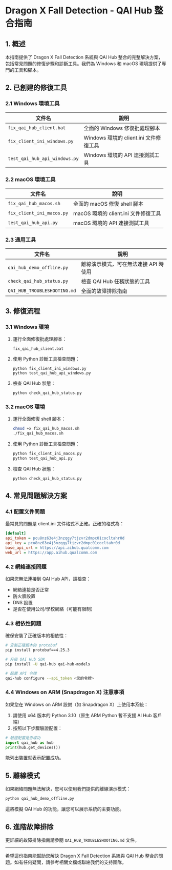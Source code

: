 # Dragon X Fall Detection - QAI Hub 整合指南

## 1. 概述

本指南提供了 Dragon X Fall Detection 系統與 QAI Hub 整合的完整解決方案，包括常見問題的修復步驟和診斷工具。我們為 Windows 和 macOS 環境提供了專門的工具和腳本。

## 2. 已創建的修復工具

### 2.1 Windows 環境工具

| 文件名 | 說明 |
|--------|------|
| `fix_qai_hub_client.bat` | 全面的 Windows 修復批處理腳本 |
| `fix_client_ini_windows.py` | Windows 環境的 client.ini 文件修復工具 |
| `test_qai_hub_api_windows.py` | Windows 環境的 API 連接測試工具 |

### 2.2 macOS 環境工具

| 文件名 | 說明 |
|--------|------|
| `fix_qai_hub_macos.sh` | 全面的 macOS 修復 shell 腳本 |
| `fix_client_ini_macos.py` | macOS 環境的 client.ini 文件修復工具 |
| `test_qai_hub_api.py` | macOS 環境的 API 連接測試工具 |

### 2.3 通用工具

| 文件名 | 說明 |
|--------|------|
| `qai_hub_demo_offline.py` | 離線演示模式，可在無法連接 API 時使用 |
| `check_qai_hub_status.py` | 檢查 QAI Hub 任務狀態的工具 |
| `QAI_HUB_TROUBLESHOOTING.md` | 全面的故障排除指南 |

## 3. 修復流程

### 3.1 Windows 環境

1. 運行全面修復批處理腳本：

   ```batch
   fix_qai_hub_client.bat
   ```

2. 使用 Python 診斷工具檢查問題：

   ```batch
   python fix_client_ini_windows.py
   python test_qai_hub_api_windows.py
   ```

3. 檢查 QAI Hub 狀態：

   ```batch
   python check_qai_hub_status.py
   ```

### 3.2 macOS 環境

1. 運行全面修復 shell 腳本：

   ```bash
   chmod +x fix_qai_hub_macos.sh
   ./fix_qai_hub_macos.sh
   ```

2. 使用 Python 診斷工具檢查問題：

   ```bash
   python fix_client_ini_macos.py
   python test_qai_hub_api.py
   ```

3. 檢查 QAI Hub 狀態：

   ```bash
   python check_qai_hub_status.py
   ```

## 4. 常見問題解決方案

### 4.1 配置文件問題

最常見的問題是 client.ini 文件格式不正確。正確的格式為：

```ini
[default]
api_token = pcu8nz63e4j3nzqgy7tjzvr2dmpc01cocltahr0d
api_key = pcu8nz63e4j3nzqgy7tjzvr2dmpc01cocltahr0d
base_api_url = https://api.aihub.qualcomm.com
web_url = https://app.aihub.qualcomm.com
```

### 4.2 網絡連接問題

如果您無法連接到 QAI Hub API，請檢查：

- 網絡連接是否正常
- 防火牆設置
- DNS 設置
- 是否在使用公司/學校網絡（可能有限制）

### 4.3 相依性問題

確保安裝了正確版本的相依性：

```bash
# 安裝正確版本的 protobuf
pip install protobuf==4.25.3

# 升級 QAI Hub SDK
pip install -U qai-hub qai-hub-models

# 配置 API 令牌
qai-hub configure --api_token <您的令牌>
```

### 4.4 Windows on ARM (Snapdragon X) 注意事項

如果您在 Windows on ARM 設備（如 Snapdragon X）上使用本系統：

1. 請使用 x64 版本的 Python 3.10（原生 ARM Python 暫不支援 AI Hub 客戶端）
2. 按照以下步驟驗證配置：

```python
# 驗證配置是否成功
import qai_hub as hub
print(hub.get_devices())
```

能列出裝置就表示配置成功。

## 5. 離線模式

如果網絡問題無法解決，您可以使用我們提供的離線演示模式：

```bash
python qai_hub_demo_offline.py
```

這將模擬 QAI Hub 的功能，讓您可以展示系統的主要功能。

## 6. 進階故障排除

更詳細的故障排除指南請參閱 `QAI_HUB_TROUBLESHOOTING.md` 文件。

---

希望這份指南能幫助您解決 Dragon X Fall Detection 系統與 QAI Hub 整合的問題。如有任何疑問，請參考相關文檔或聯絡我們的支持團隊。
